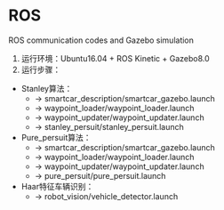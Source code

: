 # ROS
ROS communication codes and Gazebo simulation

1. 运行环境：Ubuntu16.04 + ROS Kinetic + Gazebo8.0
2. 运行步骤：
 -  Stanley算法：  
    * -> smartcar_description/smartcar_gazebo.launch 
    * -> waypoint_loader/waypoint_loader.launch 
    * -> waypoint_updater/waypoint_updater.launch 
    * -> stanley_persuit/stanley_persuit.launch
 - Pure_persuit算法：  
   * -> smartcar_description/smartcar_gazebo.launch 
   * -> waypoint_loader/waypoint_loader.launch 
   * -> waypoint_updater/waypoint_updater.launch 
   * -> pure_persuit/pure_persuit.launch
 - Haar特征车辆识别：  
   * -> robot_vision/vehicle_detector.launch

